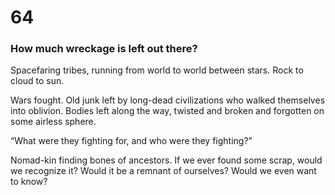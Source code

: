 # 64

### How much wreckage is left out there?

Spacefaring tribes, running from world to world between stars. Rock to cloud to sun. 

Wars fought. Old junk left by long-dead civilizations who walked themselves into oblivion. Bodies left along the way, twisted and broken and forgotten on some airless sphere.

“What were they fighting for, and who were they fighting?”

Nomad-kin finding bones of ancestors. If we ever found some scrap, would we recognize it? Would it be a remnant of ourselves? Would we even want to know?